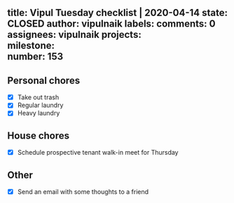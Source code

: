 title:	Vipul Tuesday checklist | 2020-04-14
state:	CLOSED
author:	vipulnaik
labels:	
comments:	0
assignees:	vipulnaik
projects:	
milestone:	
number:	153
--
## Personal chores

- [x] Take out trash
- [x] Regular laundry
- [x] Heavy laundry

## House chores

- [x] Schedule prospective tenant walk-in meet for Thursday

## Other

- [x] Send an email with some thoughts to a friend
